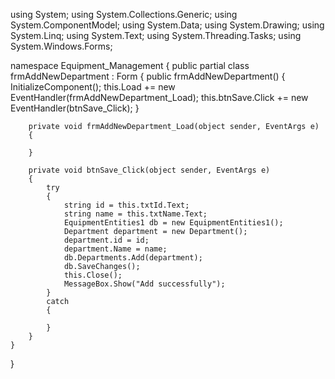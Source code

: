 using System;
using System.Collections.Generic;
using System.ComponentModel;
using System.Data;
using System.Drawing;
using System.Linq;
using System.Text;
using System.Threading.Tasks;
using System.Windows.Forms;

namespace Equipment_Management
{
    public partial class frmAddNewDepartment : Form
    {
        public frmAddNewDepartment()
        {
            InitializeComponent();
            this.Load += new EventHandler(frmAddNewDepartment_Load);
            this.btnSave.Click += new EventHandler(btnSave_Click);
        }

        private void frmAddNewDepartment_Load(object sender, EventArgs e)
        {

        }

        private void btnSave_Click(object sender, EventArgs e)
        {
            try
            {
                string id = this.txtId.Text;
                string name = this.txtName.Text;
                EquipmentEntities1 db = new EquipmentEntities1();
                Department department = new Department();
                department.id = id;
                department.Name = name;
                db.Departments.Add(department);
                db.SaveChanges();
                this.Close();
                MessageBox.Show("Add successfully");
            }
            catch
            {

            }
        }
    }
}
